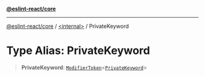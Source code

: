 [**@eslint-react/core**](../../README.md)

***

[@eslint-react/core](../../README.md) / [\<internal\>](../README.md) / PrivateKeyword

# Type Alias: PrivateKeyword

> **PrivateKeyword**: [`ModifierToken`](../interfaces/ModifierToken.md)\<[`PrivateKeyword`](../enumerations/SyntaxKind.md#privatekeyword)\>
